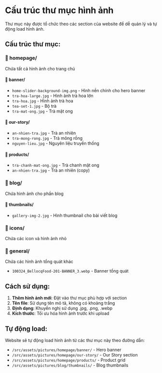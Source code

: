 # Cấu trúc thư mục hình ảnh

Thư mục này được tổ chức theo các section của website để dễ quản lý và tự động load hình ảnh.

## Cấu trúc thư mục:

### 📁 homepage/
Chứa tất cả hình ảnh cho trang chủ

#### 📁 banner/
- `home-slider-background-img.png` - Hình nền chính cho hero banner
- `tra-hoa-large.jpg` - Hình ảnh trà hoa lớn
- `tra-hoa.jpg` - Hình ảnh trà hoa
- `tea-set-1.jpg` - Bộ trà
- `tra-mat-ong.jpg` - Trà mật ong

#### 📁 our-story/
- `an-nhien-tra.jpg` - Trà an nhiên
- `tra-mong-rong.jpg` - Trà mông rồng
- `nguyen-lieu.jpg` - Nguyên liệu truyền thống

#### 📁 products/
- `tra-chanh-mat-ong.jpg` - Trà chanh mật ong
- `an-nhien-tra.jpg` - Trà an nhiên (copy)

### 📁 blog/
Chứa hình ảnh cho phần blog

#### 📁 thumbnails/
- `gallery-img-2.jpg` - Hình thumbnail cho bài viết blog

### 📁 icons/
Chứa các icon và hình ảnh nhỏ

### 📁 general/
Chứa các hình ảnh tổng quát khác
- `100324_BellocqFood-201-BANNER_3.webp` - Banner tổng quát

## Cách sử dụng:

1. **Thêm hình ảnh mới**: Đặt vào thư mục phù hợp với section
2. **Tên file**: Sử dụng tên mô tả, không có khoảng trắng
3. **Định dạng**: Khuyến nghị sử dụng .jpg, .png, .webp
4. **Kích thước**: Tối ưu hóa hình ảnh trước khi upload

## Tự động load:

Website sẽ tự động load hình ảnh từ các thư mục này theo đường dẫn:
- `/src/assets/pictures/homepage/banner/` - Hero banner
- `/src/assets/pictures/homepage/our-story/` - Our Story section  
- `/src/assets/pictures/homepage/products/` - Product grid
- `/src/assets/pictures/blog/thumbnails/` - Blog thumbnails


